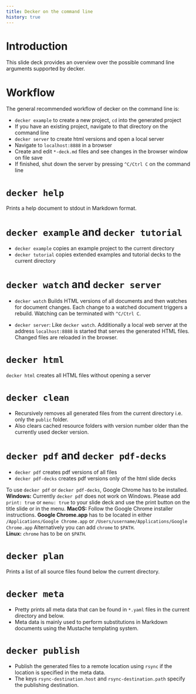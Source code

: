 ```yaml
---
title: Decker on the command line
history: true
---
```


# Introduction

This slide deck provides an overview over the possible command line arguments supported by decker.

# Workflow

The general recommended workflow of decker on the command line is: 

- `decker example` to create a new project, `cd` into the generated project
- If you have an existing project, navigate to that directory on the command line
- `decker server` to create html versions and open a local server
- Navigate to `localhost:8888` in a browser
- Create and edit `*-deck.md` files and see changes in the browser window on file save
- If finished, shut down the server by pressing `^C/Ctrl C` on the command line

# `decker help`

Prints a help document to stdout in Markdown format.

# `decker example` and `decker tutorial`

- `decker example` copies an example project to the current directory
- `decker tutorial` copies extended examples and tutorial decks to the current directory

# `decker watch` and `decker server`

- `decker watch` Builds HTML versions of all documents and then watches for document changes. Each change to a watched document triggers a rebuild. Watching can be terminated with `^C/Ctrl C`.

- `decker server`: Like `decker watch`. Additionally a local web server at the address `localhost:8888` is started that serves the generated HTML files. Changed files are reloaded in the browser.

# `decker html`

`decker html` creates all HTML files without opening a server

# `decker clean`

- Recursively removes all generated files from the current directory i.e. only the `public` folder. 
- Also clears cached resource folders with version number older than the currently used decker version.

# `decker pdf` and `decker pdf-decks`

- `decker pdf` creates pdf versions of all files
- `decker pdf-decks` creates pdf versions only of the html slide decks

To use `decker pdf` or `decker pdf-decks`, Google Chrome has to be installed.    
**Windows:** Currently `decker pdf` does not work on Windows. Please add `print: true` or `menu: true` to your slide deck and use the print button on the title slide or in the menu. 
**MacOS:** Follow the Google Chrome installer instructions. **Google Chrome.app** has to be located in either `/Applications/Google Chrome.app` or `/Users/username/Applications/Google Chrome.app`
Alternatively you can add `chrome` to `$PATH`.  
**Linux:** `chrome` has to be on `$PATH`.    

# `decker plan`

Prints a list of all source files found below the current directory.

# `decker meta`

- Pretty prints all meta data that can be found in `*.yaml` files in the current directory and below. 
- Meta data is mainly used to perform substitutions in Markdown documents using the Mustache templating system.

# `decker publish`

- Publish the generated files to a remote location using `rsync` if the location is specified in the meta data. 
- The keys `rsync-destination.host` and `rsync-destination.path` specify the publishing destination.
